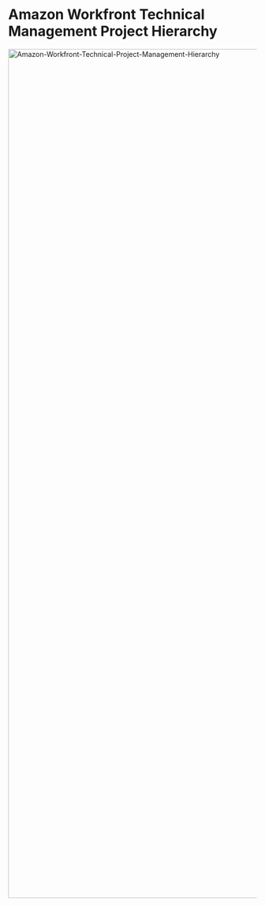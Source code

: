 # Amazon Workfront Technical Management Project Hierarchy
<img width="1720" alt="Amazon-Workfront-Technical-Project-Management-Hierarchy" src="https://github.com/user-attachments/assets/07d4c6ec-3b80-4974-842c-ffaefdf77ed5" />

